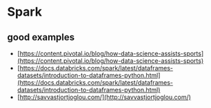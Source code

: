 # Spark


## good examples
- [https://content.pivotal.io/blog/how-data-science-assists-sports](https://content.pivotal.io/blog/how-data-science-assists-sports)
- [https://docs.databricks.com/spark/latest/dataframes-datasets/introduction-to-dataframes-python.html](https://docs.databricks.com/spark/latest/dataframes-datasets/introduction-to-dataframes-python.html)
- [http://savvastjortjoglou.com/](http://savvastjortjoglou.com/)

